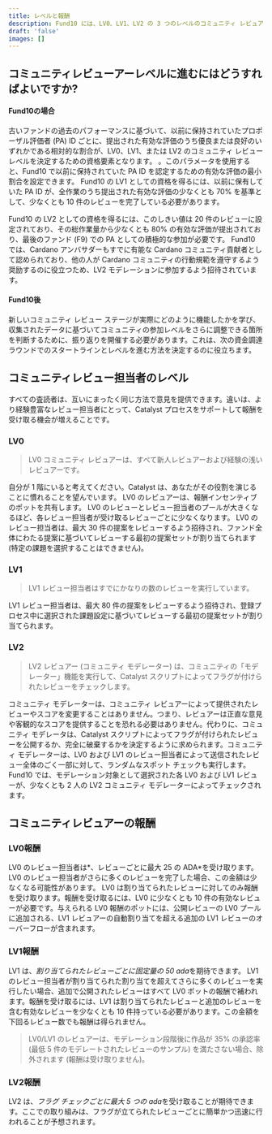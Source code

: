 ```yaml
---
title: レベルと報酬
description: Fund10 には、LV0、LV1、LV2 の 3 つのレベルのコミュニティ レビュアーがいます。
draft: 'false'
images: []
---
```


## コミュニティレビューアーレベルに進むにはどうすればよいですか?

#### Fund10の場合

古いファンドの過去のパフォーマンスに基づいて、以前に保持されていたプロポーザル評価者 (PA) ID ごとに、提出された有効な評価のうち優良または良好のいずれかである相対的な割合が、LV0、LV1、または LV2 のコミュニティ レビュー レベルを決定するための資格要素となります。 。このパラメータを使用すると、Fund10 で以前に保持されていた PA ID を認定するための有効な評価の最小割合を設定できます。 Fund10 の LV1 としての資格を得るには、以前に保有していた PA ID が、全作業のうち提出された有効な評価の少なくとも 70% を基準として、少なくとも 10 件のレビューを完了している必要があります。

Fund10 の LV2 としての資格を得るには、このしきい値は 20 件のレビューに設定されており、その総作業量から少なくとも 80% の有効な評価が提出されており、最後のファンド (F9) での PA としての積極的な参加が必要です。 Fund10 では、Cardano アンバサダーもすでに有能な Cardano コミュニティ貢献者として認められており、他の人が Cardano コミュニティの行動規範を遵守するよう奨励するのに役立つため、LV2 モデレーションに参加するよう招待されています。

#### Fund10後

新しいコミュニティ レビュー ステージが実際にどのように機能したかを学び、収集されたデータに基づいてコミュニティの参加レベルをさらに調整できる箇所を判断するために、振り返りを開催する必要があります。これは、次の資金調達ラウンドでのスタートラインとレベルを進む方法を決定するのに役立ちます。

## コミュニティレビュー担当者のレベル

すべての査読者は、互いにまったく同じ方法で意見を提供できます。違いは、より経験豊富なレビュー担当者にとって、Catalyst プロセスをサポートして報酬を受け取る機会が増えることです。

### LV0

> LV0 コミュニティ レビュアーは、すべて新人レビュアーおよび経験の浅いレビュアーです。

自分が 1 階にいると考えてください。Catalyst は、あなたがその役割を演じることに慣れることを望んでいます。 LV0 のレビュアーは、報酬インセンティブのポットを共有します。 LV0 のレビューとレビュー担当者のプールが大きくなるほど、各レビュー担当者が受け取るレビューごとに少なくなります。 LV0 のレビュー担当者は、最大 30 件の提案をレビューするよう招待され、ファンド全体にわたる提案に基づいてレビューする最初の提案セットが割り当てられます (特定の課題を選択することはできません)。

### LV1

> LV1 レビュー担当者はすでにかなりの数のレビューを実行しています。

LV1 レビュー担当者は、最大 80 件の提案をレビューするよう招待され、登録プロセス中に選択された課題設定に基づいてレビューする最初の提案セットが割り当てられます。

### LV2

> LV2 レビュアー (コミュニティ モデレーター) は、コミュニティの「モデレーター」機能を実行して、Catalyst スクリプトによってフラグが付けられたレビューをチェックします。

コミュニティ モデレーターは、コミュニティ レビュアーによって提供されたレビューやスコアを変更することはありません。つまり、レビュアーは正直な意見や客観的なスコアを提供することを恐れる必要はありません。代わりに、コミュニティ モデレータは、Catalyst スクリプトによってフラグが付けられたレビューを公開するか、完全に破棄するかを決定するように求められます。コミュニティ モデレーターは、LV0 および LV1 のレビュー担当者によって送信されたレビュー全体のごく一部に対して、ランダムなスポット チェックも実行します。 Fund10 では、モデレーション対象として選択された各 LV0 および LV1 レビューが、少なくとも 2 人の LV2 コミュニティ モデレーターによってチェックされます。

## コミュニティレビュアーの報酬

### LV0報酬

LV0 のレビュー担当者は*、レビューごとに最大 25 の ADA*を受け取ります。 LV0 のレビュー担当者がさらに多くのレビューを完了した場合、この金額は少なくなる可能性があります。 LV0 は割り当てられたレビューに対してのみ報酬を受け取ります。報酬を受け取るには、LV0 に少なくとも 10 件の有効なレビューが必要です。与えられる LV0 報酬のポットには、公開レビューの LV0 プールに追加される、LV1 レビュアーの自動割り当てを超える追加の LV1 レビューのオーバーフローが含まれます。

### LV1報酬

LV1 は、*割り当てられたレビューごとに固定量の 50 ada*を期待できます。 LV1 のレビュー担当者が割り当てられた割り当てを超えてさらに多くのレビューを実行したい場合、追加で公開されたレビューはすべて LV0 ポットの報酬で補われます。報酬を受け取るには、LV1 は割り当てられたレビューと追加のレビューを含む有効なレビューを少なくとも 10 件持っている必要があります。この金額を下回るレビュー数でも報酬は得られません。

> LV0/LV1 のレビュアーは、モデレーション段階後に作品が 35% の承認率 (最低 5 件のモデレートされたレビューのサンプル) を満たさない場合、除外されます (報酬は受け取りません)。

### LV2報酬

LV2 は、*フラグ チェックごとに最大 5 つの ada*を受け取ることが期待できます。ここでの取り組みは、フラグが立てられたレビューごとに簡単かつ迅速に行われることが予想されます。
